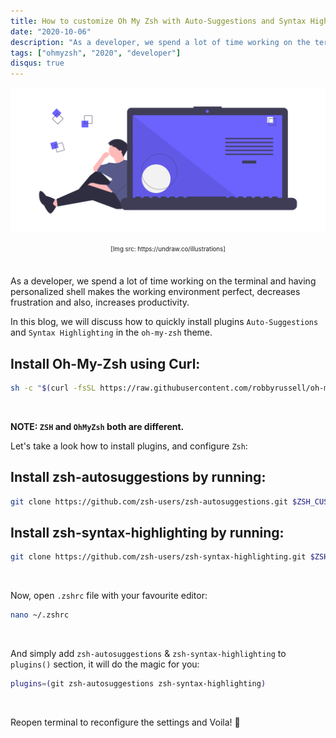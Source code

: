 ```yaml
---
title: How to customize Oh My Zsh with Auto-Suggestions and Syntax Highlighting?
date: "2020-10-06"
description: "As a developer, we spend a lot of time working on the terminal and having personalized shell makes the working environment perfect, decreases frustration and also, increases productivity."
tags: ["ohmyzsh", "2020", "developer"]
disqus: true
---
```


![](./code.png)
<center><sub><sup>[Img src: https://undraw.co/illustrations]</sup></sub></center><br>

As a developer, we spend a lot of time working on the terminal and having personalized shell makes the working environment perfect, decreases frustration and also, increases productivity.

In this blog, we will discuss how to quickly install plugins `Auto-Suggestions` and `Syntax Highlighting` in the `oh-my-zsh` theme.

## Install Oh-My-Zsh using Curl:

```bash
sh -c "$(curl -fsSL https://raw.githubusercontent.com/robbyrussell/oh-my-zsh/master/tools/install.sh)"
```
<br>

**NOTE: `ZSH` and `OhMyZsh` both are different.**

Let's take a look how to install plugins, and configure `Zsh`:

## Install zsh-autosuggestions by running:

```bash
git clone https://github.com/zsh-users/zsh-autosuggestions.git $ZSH_CUSTOM/plugins/zsh-autosuggestions
```

## Install zsh-syntax-highlighting by running:

```bash
git clone https://github.com/zsh-users/zsh-syntax-highlighting.git $ZSH_CUSTOM/plugins/zsh-syntax-highlighting
```
<br>

Now, open `.zshrc` file with your favourite editor:

```bash
nano ~/.zshrc
```
<br>

And simply add `zsh-autosuggestions` & `zsh-syntax-highlighting` to `plugins()` section, it will do the magic for you:

```bash
plugins=(git zsh-autosuggestions zsh-syntax-highlighting)
```

<br>

Reopen terminal to reconfigure the settings and Voila! 🎉